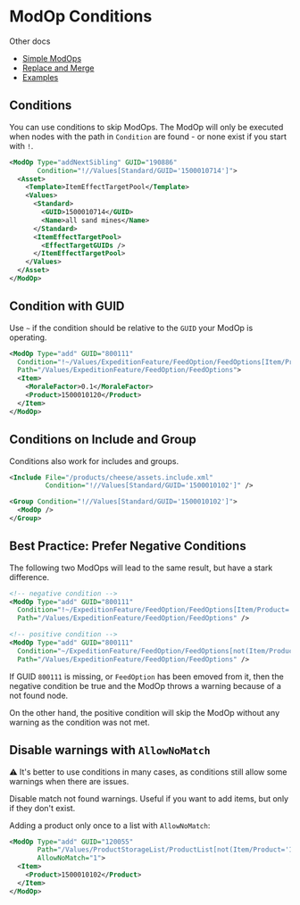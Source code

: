# ModOp Conditions

Other docs

- [Simple ModOps](./modop-guide.md)
- [Replace and Merge](./modop-replace-merge.md)
- [Examples](./modop-examples.md)

## Conditions

You can use conditions to skip ModOps.
The ModOp will only be executed when nodes with the path in `Condition` are found - or none exist if you start with `!`.

```xml
<ModOp Type="addNextSibling" GUID="190886"
       Condition="!//Values[Standard/GUID='1500010714']">
  <Asset>
    <Template>ItemEffectTargetPool</Template>
    <Values>
      <Standard>
        <GUID>1500010714</GUID>
        <Name>all sand mines</Name>
      </Standard>
      <ItemEffectTargetPool>
        <EffectTargetGUIDs />
      </ItemEffectTargetPool>
    </Values>
  </Asset>
</ModOp>
```

## Condition with GUID

Use `~` if the condition should be relative to the `GUID` your ModOp is operating.

```xml
<ModOp Type="add" GUID="800111"
  Condition="!~/Values/ExpeditionFeature/FeedOption/FeedOptions[Item/Product='1500010120']"
  Path="/Values/ExpeditionFeature/FeedOption/FeedOptions">
  <Item>
    <MoraleFactor>0.1</MoraleFactor>
    <Product>1500010120</Product>
  </Item>
</ModOp>
```

## Conditions on Include and Group

Conditions also work for includes and groups.

```xml
<Include File="/products/cheese/assets.include.xml"
         Condition="!//Values[Standard/GUID='1500010102']" />

<Group Condition="!//Values[Standard/GUID='1500010102']">
  <ModOp />
</Group>
```

## Best Practice: Prefer Negative Conditions

The following two ModOps will lead to the same result, but have a stark difference.

```xml
<!-- negative condition -->
<ModOp Type="add" GUID="800111"
  Condition="!~/ExpeditionFeature/FeedOption/FeedOptions[Item/Product='1500010120']"
  Path="/Values/ExpeditionFeature/FeedOption/FeedOptions" />

<!-- positive condition -->
<ModOp Type="add" GUID="800111"
  Condition="~/ExpeditionFeature/FeedOption/FeedOptions[not(Item/Product='1500010120')]"
  Path="/Values/ExpeditionFeature/FeedOption/FeedOptions" />
```

If GUID `800111` is missing, or `FeedOption` has been emoved from it, then the negative condition be true and the ModOp throws a warning because of a not found node.

On the other hand, the positive condition will skip the ModOp without any warning as the condition was not met.

## Disable warnings with `AllowNoMatch`

⚠ It's better to use conditions in many cases, as conditions still allow some warnings when there are issues.

Disable match not found warnings.
Useful if you want to add items, but only if they don't exist.

Adding a product only once to a list with `AllowNoMatch`:
```xml
<ModOp Type="add" GUID="120055"
       Path="/Values/ProductStorageList/ProductList[not(Item/Product='1500010102')]"
       AllowNoMatch="1">
  <Item>
    <Product>1500010102</Product>
  </Item>
</ModOp>
```
